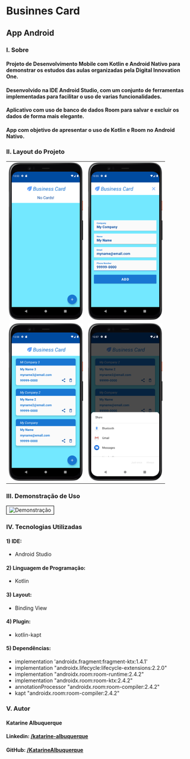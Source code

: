 # Businnes Card
## App Android

### I. Sobre

#### Projeto de Desenvolvimento Mobile com Kotlin e Android Nativo para demonstrar os estudos das aulas organizadas pela Digital Innovation One.

#### Desenvolvido na IDE Android Studio, com um conjunto de ferramentas implementadas para facilitar o uso de varias funcionalidades.

#### Aplicativo com uso de banco de dados Room para salvar e excluir os dados de forma mais elegante.

#### App com objetivo de apresentar o uso de Kotlin e Room no Android Nativo.  

### II. Layout do Projeto

<table>
    <tr>
        <td width="200"><img src="./images/img1.png" alt="Tela Inicial" width="100%" /></td>
        <td width="200"><img src="./images/img2.png" alt="Tela de Cadastro" width="100%" /></td>
    </tr>
    <tr>
        <td width="200"><img src="./images/img3.png" alt="Lista de Cards" width="100%" /></td>
        <td width="200"><img src="./images/img4.png" alt="Compartilhar" width="100%" /></td>
    </tr>
</table>


### III. Demonstração de Uso

<table width="100%">
    <tr>
        <td style="border: 1px solid #000">
            <img  src="./images/video.gif" alt="Demonstração" width="100%" />
        </td>
    </tr>
</table>

### IV. Tecnologias Utilizadas
#### 1) IDE:
* Android Studio
#### 2) Linguagem de Programação:
* Kotlin
#### 3) Layout:
* Binding View
#### 4) Plugin:
* kotlin-kapt
#### 5) Dependências:
* implementation 'androidx.fragment:fragment-ktx:1.4.1'
* implementation "androidx.lifecycle:lifecycle-extensions:2.2.0"
* implementation "androidx.room:room-runtime:2.4.2"
* implementation "androidx.room:room-ktx:2.4.2"
* annotationProcessor "androidx.room:room-compiler:2.4.2"
* kapt "androidx.room:room-compiler:2.4.2"

### V. Autor
#### Katarine Albuquerque
#### Linkedin: <a href="https://www.linkedin.com/in/katarine-albuquerque/">/katarine-albuquerque</a>
#### GitHub: <a href="https://github.com/KatarineAlbuquerque">/KatarineAlbuquerque</a>
